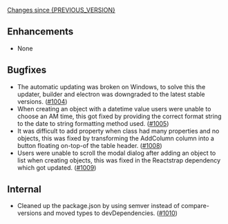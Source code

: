 [Changes since {PREVIOUS_VERSION}](https://github.com/realm/realm-studio/compare/{PREVIOUS_VERSION}...{CURRENT_VERSION})

## Enhancements
- None

## Bugfixes
- The automatic updating was broken on Windows, to solve this the updater, builder and electron was downgraded to the latest stable versions. ([#1004](https://github.com/realm/realm-studio/pull/1004))
- When creating an object with a datetime value users were unable to choose an AM time, this got fixed by providing the correct format string to the date to string formatting method used. ([#1005](https://github.com/realm/realm-studio/pull/1005))
- It was difficult to add property when class had many properties and no objects, this was fixed by transforming the AddColumn column into a button floating on-top-of the table header. ([#1008](https://github.com/realm/realm-studio/pull/1008))
- Users were unable to scroll the modal dialog after adding an object to list when creating objects, this was fixed in the Reactstrap dependency which got updated. ([#1009](https://github.com/realm/realm-studio/pull/1009))

## Internal
- Cleaned up the package.json by using semver instead of compare-versions and moved types to devDependencies. ([#1010](https://github.com/realm/realm-studio/pull/1010))
